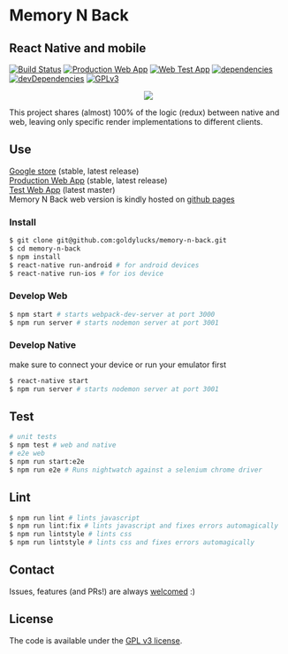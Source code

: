 # Memory N Back
## React Native and mobile

[![Build Status][travis-image]][travis-url] [![Production Web App][web-app-image]][web-app-url] [![Web Test App][web-test-app-image]][web-test-app-url] [![dependencies][dependencies-image]][dependencies-url] [![devDependencies][dev-dependencies-image]][dev-dependencies-url] [![GPLv3][license-image]][license-url]

<p align='center'>
  <a href='https://play.google.com/store/apps/details?id=com.memoryNback'>
    <img src='http://res.cloudinary.com/goldylucks/image/upload/v1483476725/google_play_dd9daq.png'>
  </a>
</p>

This project shares (almost) 100% of the logic (redux) between native and web, leaving only specific render implementations to different clients.

## Use
[Google store][google-store-url] (stable, latest release)  
[Production Web App][web-app-url] (stable, latest release)  
[Test Web App][web-test-app-url] (latest master)  
Memory N Back web version is kindly hosted on [github pages](https://pages.github.com/)

### Install
```bash
$ git clone git@github.com:goldylucks/memory-n-back.git
$ cd memory-n-back
$ npm install
$ react-native run-android # for android devices
$ react-native run-ios # for ios device
```

### Develop Web
```bash
$ npm start # starts webpack-dev-server at port 3000
$ npm run server # starts nodemon server at port 3001
```

### Develop Native
make sure to connect your device or run your emulator first
```bash
$ react-native start
$ npm run server # starts nodemon server at port 3001
```

## Test
```bash
# unit tests
$ npm test # web and native
# e2e web
$ npm run start:e2e
$ npm run e2e # Runs nightwatch against a selenium chrome driver
```

## Lint
```bash
$ npm run lint # lints javascript
$ npm run lint:fix # lints javascript and fixes errors automagically
$ npm run lintstyle # lints css
$ npm run lintstyle # lints css and fixes errors automagically
```

## Contact
Issues, features (and PRs!) are always [welcomed][issues-url] :)  

## License
The code is available under the [GPL v3 license][license-url].

[travis-image]: https://travis-ci.org/goldylucks/memory-n-back.svg?branch=master
[travis-url]: https://travis-ci.org/goldylucks/memory-n-back
[google-store-url]: https://play.google.com/store/apps/details?id=com.memoryNback
[google-store-image]: ./android/app/src/main/res/mipmap-hdpi/icon.png
[web-app-url]: https://goldylucks.github.io/memory-n-back/
[web-app-image]: https://img.shields.io/website-up-down-green-red/https://goldylucks.github.io/memory-n-back/.svg?label=web%20app
[web-test-app-url]: https://goldylucks.github.io/memory-n-back-staging
[web-test-app-image]: https://img.shields.io/website-up-down-green-red/https://goldylucks.github.io/memory-n-back-staging.svg?label=web%20staging%20app
[dependencies-image]: https://img.shields.io/david/goldylucks/memory-n-back.svg
[dependencies-url]: https://david-dm.org/goldylucks/memory-n-back
[dev-dependencies-image]: https://img.shields.io/david/dev/goldylucks/memory-n-back.svg
[dev-dependencies-url]: https://david-dm.org/goldylucks/memory-n-back#info=devDependencies
[issues-url]: https://github.com/goldylucks/memory-n-back/issues
[license-image]: https://img.shields.io/badge/license-GPL%20v3-brightgreen.svg
[license-url]: http://www.gnu.org/licenses/gpl-3.0.en.html

